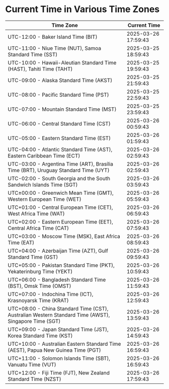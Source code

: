 # Current Time in Various Time Zones

| Time Zone | Current Time |
|-----------|--------------|
| UTC-12:00 - Baker Island Time (BIT) | 2025-03-26 17:59:43 |
| UTC-11:00 - Niue Time (NUT), Samoa Standard Time (SST) | 2025-03-25 18:59:43 |
| UTC-10:00 - Hawaii-Aleutian Standard Time (HAST), Tahiti Time (TAHT) | 2025-03-25 19:59:43 |
| UTC-09:00 - Alaska Standard Time (AKST) | 2025-03-25 21:59:43 |
| UTC-08:00 - Pacific Standard Time (PST) | 2025-03-25 22:59:43 |
| UTC-07:00 - Mountain Standard Time (MST) | 2025-03-25 23:59:43 |
| UTC-06:00 - Central Standard Time (CST) | 2025-03-26 00:59:43 |
| UTC-05:00 - Eastern Standard Time (EST) | 2025-03-26 01:59:43 |
| UTC-04:00 - Atlantic Standard Time (AST), Eastern Caribbean Time (ECT) | 2025-03-26 02:59:43 |
| UTC-03:00 - Argentina Time (ART), Brasília Time (BRT), Uruguay Standard Time (UYT) | 2025-03-26 02:59:43 |
| UTC-02:00 - South Georgia and the South Sandwich Islands Time (SGT) | 2025-03-26 03:59:43 |
| UTC±00:00 - Greenwich Mean Time (GMT), Western European Time (WET) | 2025-03-26 05:59:43 |
| UTC+01:00 - Central European Time (CET), West Africa Time (WAT) | 2025-03-26 06:59:43 |
| UTC+02:00 - Eastern European Time (EET), Central Africa Time (CAT) | 2025-03-26 07:59:43 |
| UTC+03:00 - Moscow Time (MSK), East Africa Time (EAT) | 2025-03-26 08:59:43 |
| UTC+04:00 - Azerbaijan Time (AZT), Gulf Standard Time (GST) | 2025-03-26 09:59:43 |
| UTC+05:00 - Pakistan Standard Time (PKT), Yekaterinburg Time (YEKT) | 2025-03-26 10:59:43 |
| UTC+06:00 - Bangladesh Standard Time (BST), Omsk Time (OMST) | 2025-03-26 11:59:43 |
| UTC+07:00 - Indochina Time (ICT), Krasnoyarsk Time (KRAT) | 2025-03-26 12:59:43 |
| UTC+08:00 - China Standard Time (CST), Australian Western Standard Time (AWST), Singapore Time (SGT) | 2025-03-26 13:59:43 |
| UTC+09:00 - Japan Standard Time (JST), Korea Standard Time (KST) | 2025-03-26 14:59:43 |
| UTC+10:00 - Australian Eastern Standard Time (AEST), Papua New Guinea Time (PGT) | 2025-03-26 16:59:43 |
| UTC+11:00 - Solomon Islands Time (SBT), Vanuatu Time (VUT) | 2025-03-26 16:59:43 |
| UTC+12:00 - Fiji Time (FJT), New Zealand Standard Time (NZST) | 2025-03-26 17:59:43 |
